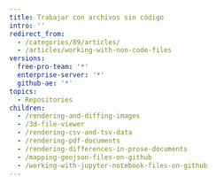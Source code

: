 ```yaml
---
title: Trabajar con archivos sin código
intro: ''
redirect_from:
  - /categories/89/articles/
  - /articles/working-with-non-code-files
versions:
  free-pro-team: '*'
  enterprise-server: '*'
  github-ae: '*'
topics:
  - Repositories
children:
  - /rendering-and-diffing-images
  - /3d-file-viewer
  - /rendering-csv-and-tsv-data
  - /rendering-pdf-documents
  - /rendering-differences-in-prose-documents
  - /mapping-geojson-files-on-github
  - /working-with-jupyter-notebook-files-on-github
---
```


